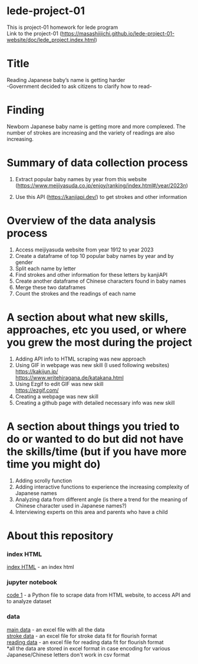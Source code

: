 # lede-project-01
This is project-01 homework for lede program
<br>
Link to the project-01 (https://masashiijichi.github.io/lede-project-01-website/doc/lede_project.index.html)

# Title
Reading Japanese baby’s name is getting harder
<br>
-Government decided to ask citizens to clarify how to read-


# Finding
Newborn Japanese baby name is getting more and more complexed.  The number of strokes are increasing and the variety of readings are also increasing.  

# Summary of data collection process
1. Extract popular baby names by year from this website (https://www.meijiyasuda.co.jp/enjoy/ranking/index.html#/year/2023n)


2. Use this API (https://kanjiapi.dev/) to get strokes and other information

# Overview of the data analysis process
1. Access meijiyasuda website from year 1912 to year 2023
2. Create a dataframe of top 10 popular baby names by year and by gender
3. Split each name by letter
4. Find strokes and other information for these letters by kanjiAPI
5. Create another dataframe of Chinese characters found in baby names
6. Merge these two dataframes
7. Count the strokes and the readings of each name

# A section about what new skills, approaches, etc you used, or where you grew the most during the project
1. Adding API info to HTML scraping was new approach
2. Using GIF in webpage was new skill (I used following websites)
   <br>
   https://kakijun.jp/
   <br>
   https://www.writehiragana.de/katakana.html
3. Using Ezgif to edit GIF was new skill
   <br>
   https://ezgif.com/
4. Creating a webpage was new skill
5. Creating a github page with detailed necessary info was new skill

# A section about things you tried to do or wanted to do but did not have the skills/time (but if you have more time you might do)
1. Adding scrolly function
2. Adding interactive functions to experience the increasing complexity of Japanese names
3. Analyzing data from different angle (is there a trend for the meaning of Chinese character used in Japanese names?)
4. Interviewing experts on this area and parents who have a child
   

# About this repository

### index HTML
[index HTML](doc/lede_project.index.html) - an index html
### jupyter notebook
[code 1](JPN_baby_name.ipynb) -  a Python file to scrape data from HTML website, to access API and to analyze dataset
### data 
[main data](data/jpnbabyname0704.xlsx) - an excel file with all the data
<br>
[stroke data](data/jpbaby_gender_stroke.xlsx) - an excel file for stroke data fit for flourish format
<br>
[reading data](data/jpbaby_gender_reading.xlsx) - an excel file for reading data fit for flourish format
<br>
*all the data are stored in excel format in case encoding for various Japanese/Chinese letters don't work in csv format
